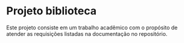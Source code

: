 # Projeto biblioteca

Este projeto consiste em um trabalho acadêmico com o propósito de atender as requisições listadas na documentação no repositório.
